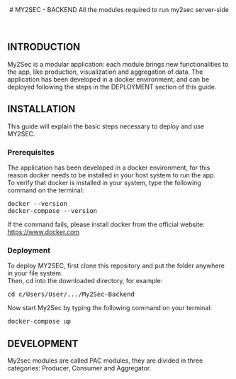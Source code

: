 <div align="center">
# MY2SEC - BACKEND
All the modules required to run my2sec server-side
</div>
<br><br>

## INTRODUCTION
My2Sec is a modular application: each module brings new functionalities to the app, like production, visualization and aggregation of data.
The application has been developed in a docker environment, and can be deployed following the steps in the DEPLOYMENT section of this guide. 

## INSTALLATION
This guide will explain the basic steps necessary to deploy and use MY2SEC.
### Prerequisites
The application has been developed in a docker environment, for this reason docker needs to be installed in your host system to run the app.<br>
To verify that docker is installed in your system, type the following command on the terminal:
<pre>docker --version<br>docker-compose --version</pre>
If the command fails, please install docker from the official website: <a>https://www.docker.com</a>

### Deployment
To deploy MY2SEC, first clone this repository and put the folder anywhere in your file system.<br>
Then, cd into the downloaded directory, for example:
<pre>cd c/Users/User/.../My2Sec-Backend</pre>
Now start My2Sec by typing the following command on your terminal:
<pre>docker-compose up</pre>

## DEVELOPMENT
My2sec modules are called PAC modules, they are divided in three categories: Producer, Consumer and Aggregator.
